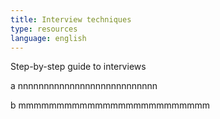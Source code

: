 ```yaml
---
title: Interview techniques
type: resources
language: english
---
```

Step-by-step guide to interviews

a nnnnnnnnnnnnnnnnnnnnnnnnnnn

b mmmmmmmmmmmmmmmmmmmmmmmmm
